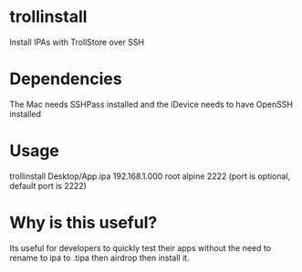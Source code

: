 # trollinstall
Install IPAs with TrollStore over SSH

# Dependencies
The Mac needs SSHPass installed and the iDevice needs to have OpenSSH installed

# Usage
trollinstall Desktop/App.ipa 192.168.1.000 root alpine 2222 (port is optional, default port is 2222)

# Why is this useful?
Its useful for developers to quickly test their apps without the need to rename to ipa to .tipa then airdrop then install it.
